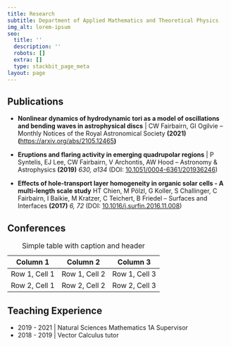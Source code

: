 ```yaml
---
title: Research
subtitle: Department of Applied Mathematics and Theoretical Physics
img_alt: lorem-ipsum
seo:
  title: ''
  description: ''
  robots: []
  extra: []
  type: stackbit_page_meta
layout: page
---
```

## Publications

*   **Nonlinear dynamics of hydrodynamic tori as a model of oscillations and bending waves in astrophysical discs** | CW Fairbairn, GI Ogilvie – Monthly Notices of the Royal Astronomical Society **(2021) (**<https://arxiv.org/abs/2105.12465>**)**

*   **Eruptions and flaring activity in emerging quadrupolar regions** | P Syntelis, EJ Lee, CW Fairbairn, V Archontis, AW Hood – Astronomy & Astrophysics **(2019)** *630, a134* (DOI: [10.1051/0004-6361/201936246](http://dx.doi.org/10.1051/0004-6361/201936246))

*   **Effects of hole-transport layer homogeneity in organic solar cells - A multi-length scale study**   HT Chien, M Pölzl, G Koller, S Challinger, C Fairbairn, I Baikie, M Kratzer, C Teichert, B Friedel – Surfaces and Interfaces **(2017)** *6, 72* (DOI: [10.1016/j.surfin.2016.11.008](http://dx.doi.org/10.1016/j.surfin.2016.11.008))

## Conferences

<div class="responsive-table">
<table> <caption>Simple table with caption and header</caption>
<thead> 
<tr> 
    <th>Column 1</th> 
    <th>Column 2</th> 
    <th>Column 3</th> 
</tr> </thead> 
<tbody> <tr> <td>Row 1, Cell 1</td> <td>Row 1, Cell 2</td> <td>Row 1, Cell 3</td> </tr> <tr> <td>Row 2, Cell 1</td> <td>Row 2, Cell 2</td> <td>Row 2, Cell 3</td> </tr> </tbody> </table> </div>

## Teaching Experience

*   2019 - 2021 | Natural Sciences Mathematics 1A Supervisor
*   2018 - 2019 | Vector Calculus tutor
